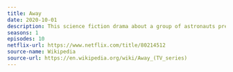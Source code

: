 ```yaml
---
title: Away
date: 2020-10-01
description: This science fiction drama about a group of astronauts preparing for the three year journey to mars featured Hilary Swank.
seasons: 1
episodes: 10
netflix-url: https://www.netflix.com/title/80214512
source-name: Wikipedia  
source-url: https://en.wikipedia.org/wiki/Away_(TV_series)
---
```


